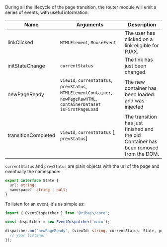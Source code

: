 During all the lifecycle of the page transition, the router module will emit a series of events, with useful information:

| Name                | Arguments                        | Description                                                                                                 |
| ------------------- | -------------------------------- | ----------------------------------------------------------------------------------------------------------- |
| linkClicked         | `HTMLElement`, `MouseEvent`      | The user has clicked on a link eligible for PJAX.                                                           |
| initStateChange     | `currentStatus`                  | The link has just been changed.                                                                             |
| newPageReady        | `viewId`, `currentStatus`, `prevStatus`, `HTMLElementContainer`, `newPageRawHTML`, `containerDataset` `isFirstPageLoad`| The new container has been loaded and was injected |
| transitionCompleted | `viewId`, `currentStatus` [, `prevStatus`] | The transition has just finished and the old Container has been removed from the DOM.             |

`currentStatus` and `prevStatus` are plain objects with the url of the page and eventually the namespace:

```typescript
export interface State {
  url: string;
  namespace?: string | null;
}
```

To listen for an event, it's as simple as:

```typescript
import { EventDispatcher } from '@ribajs/core';

const dispatcher = new EventDispatcher('main');

dispatcher.on('newPageReady', (viewId: string, currentStatus: State, prevStatus: State, container: HTMLElement, newPageRawHTML: string, dataset: any, isFirstPageLoad: boolean) => {
  // your listener
});
```
